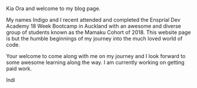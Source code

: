 Kia Ora and welcome to my blog page.

My names Indigo and I recent attended and completed the Ensprial Dev Academy 18 Week Bootcamp in Auckland with an awesome and diverse group of students known as the Mamaku Cohort of 2018.  This website page is but the humble beginnings of my journey into the much loved world of code.  

Your welcome to come along with me on my journey and I look forward to some awesome learning along the way. I am currently working on getting paid work.

Indi
